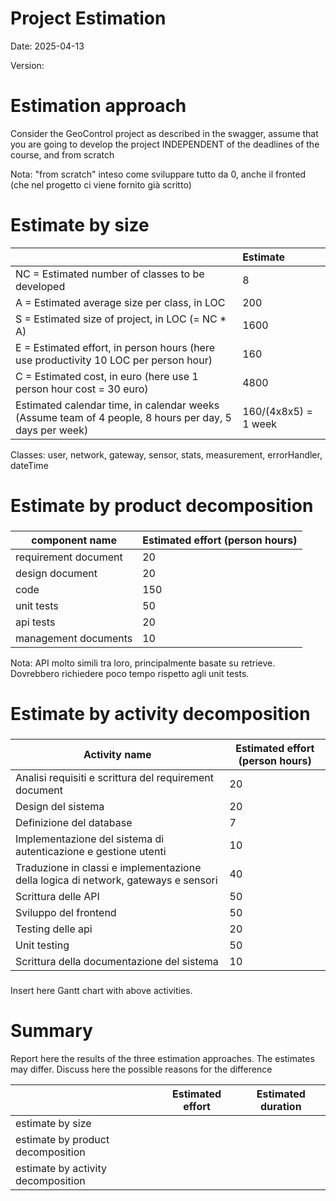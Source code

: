 # Project Estimation

Date: 2025-04-13

Version: 

# Estimation approach

Consider the GeoControl project as described in the swagger, assume that you are going to develop the project INDEPENDENT of the deadlines of the course, and from scratch

Nota: "from scratch" inteso come sviluppare tutto da 0, anche il fronted (che nel progetto ci viene fornito già scritto)

# Estimate by size

|                                         | Estimate |
| :-------------------------------------- | :------- |
| NC = Estimated number of classes to be developed | 8 |
| A = Estimated average size per class, in LOC | 200 |
| S = Estimated size of project, in LOC (= NC \* A) | 1600 |
| E = Estimated effort, in person hours (here use productivity 10 LOC per person hour) | 160 |
| C = Estimated cost, in euro (here use 1 person hour cost = 30 euro) | 4800 |
| Estimated calendar time, in calendar weeks (Assume team of 4 people, 8 hours per day, 5 days per week) | 160/(4x8x5) = 1 week |

Classes: user, network, gateway, sensor, stats, measurement, errorHandler, dateTime

# Estimate by product decomposition

###

| component name       | Estimated effort (person hours) |
| -------------------- | ------------------------------- |
| requirement document |            20                   |
| design document      |            20                   |
| code                 |            150                  |
| unit tests           |            50                   |
| api tests            |            20                   |
| management documents |            10                   |

Nota: API molto simili tra loro, principalmente basate su retrieve. Dovrebbero richiedere poco tempo rispetto agli unit tests.

# Estimate by activity decomposition

###

| Activity name | Estimated effort (person hours) |
| ------------- | ------------------------------- |
| Analisi requisiti e scrittura del requirement document | 20 |
| Design del sistema | 20 |
| Definizione del database | 7 |
| Implementazione del sistema di autenticazione e gestione utenti | 10 |
| Traduzione in classi e implementazione della logica di network, gateways e sensori | 40 |
| Scrittura delle API | 50 |
| Sviluppo del frontend | 50 |
| Testing delle api | 20 |
| Unit testing | 50 |
| Scrittura della documentazione del sistema | 10 |

###

Insert here Gantt chart with above activities.

# Summary

Report here the results of the three estimation approaches. The estimates may differ. Discuss here the possible reasons for the difference

|                                    | Estimated effort | Estimated duration |
| ---------------------------------- | ---------------- | ------------------ |
| estimate by size                   |                  |                    |
| estimate by product decomposition  |                  |                    |
| estimate by activity decomposition |                  |                    |
